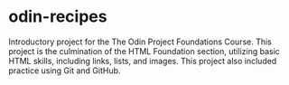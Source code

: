 # odin-recipes
Introductory project for the The Odin Project Foundations Course. This project is the culmination of the HTML Foundation section, utilizing basic HTML skills, including links, lists, and images. This project also included practice using Git and GitHub.